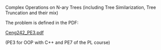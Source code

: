 Complex Operations on N-ary Trees (including Tree Similarization, Tree Truncation and their mix)

The problem is defined in the PDF:

[Ceng242_PE3.pdf](https://github.com/user-attachments/files/17543198/Ceng242_Cpp_PE7.pdf)

(PE3 for OOP with C++ and PE7 of the PL course)
